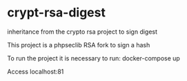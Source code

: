# crypt-rsa-digest
inheritance from the crypto rsa project to sign digest

This project is a phpseclib RSA fork to sign a hash 

To run the project it is necessary to run:
docker-compose up 

Access localhost:81
